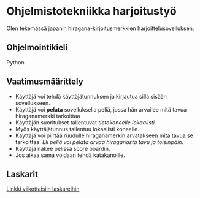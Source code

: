 # Ohjelmistotekniikka harjoitustyö

Olen tekemässä japanin hiragana-kirjoitusmerkkien harjoittelusovelluksen.

## Ohjelmointikieli

Python

## Vaatimusmäärittely

- Käyttäjä voi tehdä käyttäjätunnuksen ja kirjautua sillä sisään sovellukseen.
- Käyttäjä voi **pelata** sovelluksella peliä, jossa hän arvailee mitä tavua hiraganamerkki tarkoittaa
- Käyttäjän suoritukset tallentuvat *tietokoneelle lokaalisti*.
- Myös käyttäjätunnus tallentuu lokaalisti koneelle.
- Käyttäjä voi piirtää ruudulle hiraganamerkin arvatakseen mitä tavua se tarkoittaa.
  *Eli peliä voi pelata arvaa hiraganasta tavu ja toisinpäin.* 
- Käyttäjä näkee pelissä score boardin.
- Jos aikaa sama voidaan tehdä katakanoille.

## Laskarit

[Linkki viikottaisiin laskareihin](https://github.com/risla763/ot-harjoitustyo/tree/main/laskarit)


